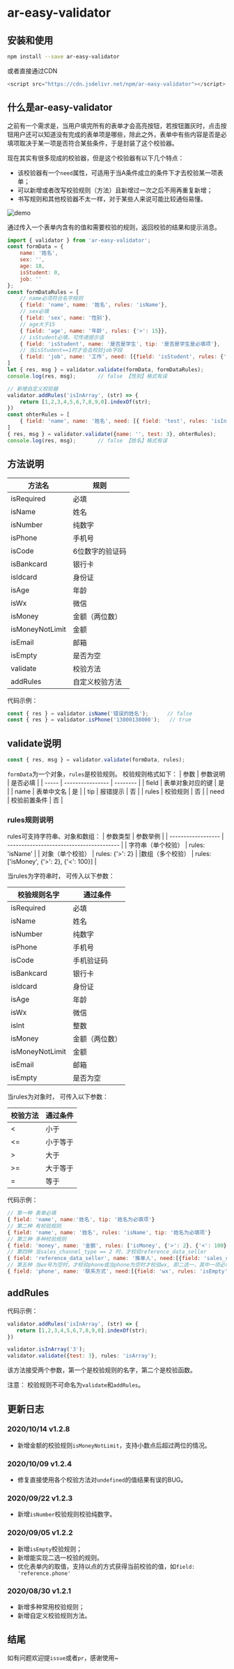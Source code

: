 # ar-easy-validator

## 安装和使用

```bash
npm install --save ar-easy-validator
```

或者直接通过CDN

```js
<script src="https://cdn.jsdelivr.net/npm/ar-easy-validator"></script>
```

## 什么是ar-easy-validator
之前有一个需求是，当用户填完所有的表单才会高亮按钮，若按钮置灰时，点击按钮用户还可以知道没有完成的表单项是哪些，除此之外，表单中有些内容是否是必填项取决于某一项是否符合某些条件，于是封装了这个校验器。

现在其实有很多现成的校验器，但是这个校验器有以下几个特点：
- 该校验器有一个`need`属性，可适用于当A条件成立的条件下才去校验某一项表单；
- 可以新增或者改写校验规则（方法）且新增过一次之后不用再重复新增；
- 书写规则和其他校验器不太一样，对于某些人来说可能比较通俗易懂。

![demo](https://github.com/Middletwo-Kid/ar-easy-validator/blob/master/public/demo.gif)

通过传入一个表单内含有的值和需要校验的规则，返回校验的结果和提示消息。

```js
import { validator } from 'ar-easy-validator';
const formData = {
    name: '姓名',
    sex: '',
    age: 18,
    isStudent: 0,
    job: ''
};
const formDataRules = [
    // name必须符合名字规则
    { field: 'name', name: '姓名', rules: 'isName'},
    // sex必填
    { field: 'sex', name: '性别'},
    // age大于15
    { field: 'age', name: '年龄', rules: {'>': 15}},
    // isStudent必填，可传递提示语
    { field: 'isStudent', name: '是否是学生', tip: '是否是学生是必填项'},
    // 当isStudent==1时才会去校验job字段
    { field: 'job', name: '工作', need: [{field: 'isStudent', rules: {'==': 0}}]}
]
let { res, msg } = validator.validate(formData, formDataRules);
console.log(res, msg);       // false 【性别】格式有误

// 新增自定义校验器
validator.addRules('isInArray', (str) => {
    return [1,2,3,4,5,6,7,8,9,0].indexOf(str);
})
const ohterRules = [
    { field: 'name', name: '姓名', need: [{ field: 'test', rules: 'isInArray'}]}
]
{ res, msg } = validator.validate({name: '', test: 3}, ohterRules);
console.log(res, msg);       // false 【姓名】格式有误
```

## 方法说明

| 方法名     | 规则            |
| ---------- | --------------- |
| isRequired | 必填            |
| isName     | 姓名            |
| isNumber   | 纯数字           |
| isPhone    | 手机号          |
| isCode     | 6位数字的验证码 |
| isBankcard | 银行卡          |
| isIdcard   | 身份证          |
| isAge      | 年龄            |
| isWx       | 微信            |
| isMoney    | 金额（两位数）            |
|isMoneyNotLimit | 金额         |
| isEmail    | 邮箱            |
| isEmpty    | 是否为空         |
| validate   | 校验方法        |
| addRules   | 自定义校验方法        |

代码示例：
```js
const { res } = validator.isName('错误的姓名');      // false
const { res } = validator.isPhone('13800138000');   // true
```

## validate说明

```js
const { res, msg } = validator.validate(formData, rules);
```
`formData`为一个对象，`rules`是校验规则。 校验规则格式如下：
| 参数  | 参数说明         | 是否必填 |
| ----- | ---------------- | -------- |
| field | 表单对象对应的键 | 是       |
| name  | 表单中文名       | 是       |
| tip   | 报错提示         | 否       |
| rules | 校验规则         | 否       |
| need  | 校验前置条件     | 否       |

### rules规则说明

rules可支持字符串、对象和数组：
| 参数类型           | 参数举例                                 |
| ------------------ | ---------------------------------------- |
| 字符串（单个校验） | rules: 'isName'                          |
| 对象（单个校验）   | rules: {'>': 2}                          |
|数组（多个校验）   | rules: ['isMoney', {'>': 2}, {'<': 100}] |

当rules为字符串时， 可传入以下参数：

| 校验规则名字 | 通过条件   |
| ------------ | ---------- |
| isRequired   | 必填       |
| isName       | 姓名       |
| isNumber   | 纯数字       |
| isPhone      | 手机号     |
| isCode       | 手机验证码 |
| isBankcard   | 银行卡     |
| isIdcard     | 身份证     |
| isAge        | 年龄       |
| isWx         | 微信       |
| isInt        | 整数       |
| isMoney      | 金额（两位数）       |
| isMoneyNotLimit | 金额 |
| isEmail      | 邮箱       |
| isEmpty      | 是否为空   |

当rules为对象时， 可传入以下参数：

| 校验方法 | 通过条件 |
| -------- | -------- |
| <        | 小于     |
| <=       | 小于等于 |
| >        | 大于     |
| >=       | 大于等于 |
| =        | 等于     |

代码示例：
```js
// 第一种 表单必填
{ field: 'name', name:'姓名', tip: '姓名为必填项'}
// 第二种 有校验规则
{ field: 'name', name: '姓名', rules: 'isName', tip: '姓名为必填项'}
// 第三种 多种校验规则
{ field: 'money', name: '金额', rules: ['isMoney', {'>': 2}, {'<': 100}], tip: '金额不能为空，且必须大于2小于100'}
// 第四种 当sales_channel_type == 2 时，才校验reference_data_seller
{ field: 'reference_data_seller', name: '推单人', need:[{field: 'sales_channel_type', rules: {'=': 2}}] },
// 第五种 当wx号为空时，才校验phone或当phone为空时才校验wx, 即二选一，其中一项必填
{ field: 'phone', name: '联系方式', need:[{field: 'wx', rules: 'isEmpty'}] },
```

## addRules

代码示例：

```js
validator.addRules('isInArray', (str) => {
   return [1,2,3,4,5,6,7,8,9,0].indexOf(str);
})

validator.isInArray('3');
validator.validate({test: 3}, rules: 'isArray');
```

该方法接受两个参数，第一个是校验规则的名字，第二个是校验函数。

注意： 校验规则不可命名为`validate`和`addRules`。

## 更新日志
### 2020/10/14 v1.2.8
- 新增金额的校验规则`isMoneyNotLimit`，支持小数点后超过两位的情况。

### 2020/10/09 v1.2.4
- 修复直接使用各个校验方法对`undefined`的值结果有误的BUG。

### 2020/09/22 v1.2.3
- 新增`isNumber`校验规则校验纯数字。

### 2020/09/05 v1.2.2
- 新增`isEmpty`校验规则；
- 新增能实现二选一校验的规则。
- 优化表单内的取值，支持以点的方式获得当前校验的值，如`field: 'reference.phone'`

### 2020/08/30 v1.2.1
- 新增多种常用校验规则；
- 新增自定义校验规则方法。

## 结尾

如有问题欢迎提`issue`或者`pr`，感谢使用~

